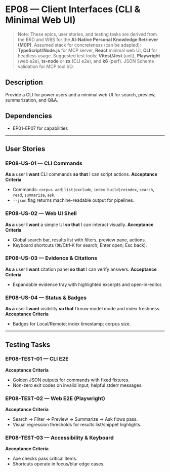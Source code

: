 # EP08 — Client Interfaces (CLI & Minimal Web UI)


> Note: These epics, user stories, and testing tasks are derived from the BRD and WBS for the **AI‑Native Personal Knowledge Retriever (MCP)**.
> Assumed stack for concreteness (can be adapted): **TypeScript/Node.js** for MCP server, **React** minimal web UI, **CLI** for headless usage.
> Suggested test tools: **Vitest/Jest** (unit), **Playwright** (web e2e), **ts-node** or **zx** (CLI e2e), and **k6** (perf). JSON Schema validation for MCP tool I/O.


## Description
Provide a CLI for power users and a minimal web UI for search, preview, summarization, and Q&A.

## Dependencies
- EP01–EP07 for capabilities

---

## User Stories

### EP08-US-01 — CLI Commands
**As a** user **I want** CLI commands **so that** I can script actions.
**Acceptance Criteria**
- Commands: `corpus add|list|exclude`, `index build|reindex`, `search`, `read`, `summarize`, `ask`.
- `--json` flag returns machine-readable output for pipelines.

### EP08-US-02 — Web UI Shell
**As a** user **I want** a simple UI **so that** I can interact visually.
**Acceptance Criteria**
- Global search bar, results list with filters, preview pane, actions.
- Keyboard shortcuts (⌘/Ctrl‑K for search; Enter open; Esc back).

### EP08-US-03 — Evidence & Citations
**As a** user **I want** citation panel **so that** I can verify answers.
**Acceptance Criteria**
- Expandable evidence tray with highlighted excerpts and open-in-editor.

### EP08-US-04 — Status & Badges
**As a** user **I want** visibility **so that** I know model mode and index freshness.
**Acceptance Criteria**
- Badges for Local/Remote; index timestamp; corpus size. 

---

## Testing Tasks

### EP08-TEST-01 — CLI E2E
**Acceptance Criteria**
- Golden JSON outputs for commands with fixed fixtures.
- Non-zero exit codes on invalid input; helpful stderr messages.

### EP08-TEST-02 — Web E2E (Playwright)
**Acceptance Criteria**
- Search → Filter → Preview → Summarize → Ask flows pass.
- Visual regression thresholds for results list/snippet highlights.

### EP08-TEST-03 — Accessibility & Keyboard
**Acceptance Criteria**
- Axe checks pass critical items.
- Shortcuts operate in focus/blur edge cases.
